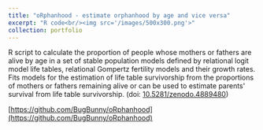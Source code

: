 ```yaml
---
title: "oRphanhood - estimate orphanhood by age and vice versa"
excerpt: "R code<br/><img src='/images/500x300.png'>"
collection: portfolio
---
```


R script to calculate the proportion of people whose mothers or fathers are alive by age in a set of stable population models defined by relational logit model life tables, relational Gompertz fertility models and their growth rates. Fits models for the estimation of life table survivorship from the proportions of mothers or fathers remaining alive or can be used to estimate parents' survival from life table survivorship. (doi: [10.5281/zenodo.4889480](https://doi.org/10.5281/zenodo.4889480))

[https://github.com/BugBunny/oRphanhood](https://github.com/BugBunny/oRphanhood)  